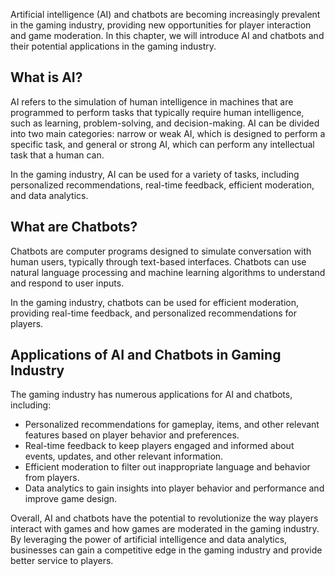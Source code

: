 
Artificial intelligence (AI) and chatbots are becoming increasingly prevalent in the gaming industry, providing new opportunities for player interaction and game moderation. In this chapter, we will introduce AI and chatbots and their potential applications in the gaming industry.

What is AI?
-----------

AI refers to the simulation of human intelligence in machines that are programmed to perform tasks that typically require human intelligence, such as learning, problem-solving, and decision-making. AI can be divided into two main categories: narrow or weak AI, which is designed to perform a specific task, and general or strong AI, which can perform any intellectual task that a human can.

In the gaming industry, AI can be used for a variety of tasks, including personalized recommendations, real-time feedback, efficient moderation, and data analytics.

What are Chatbots?
------------------

Chatbots are computer programs designed to simulate conversation with human users, typically through text-based interfaces. Chatbots can use natural language processing and machine learning algorithms to understand and respond to user inputs.

In the gaming industry, chatbots can be used for efficient moderation, providing real-time feedback, and personalized recommendations for players.

Applications of AI and Chatbots in Gaming Industry
--------------------------------------------------

The gaming industry has numerous applications for AI and chatbots, including:

* Personalized recommendations for gameplay, items, and other relevant features based on player behavior and preferences.
* Real-time feedback to keep players engaged and informed about events, updates, and other relevant information.
* Efficient moderation to filter out inappropriate language and behavior from players.
* Data analytics to gain insights into player behavior and performance and improve game design.

Overall, AI and chatbots have the potential to revolutionize the way players interact with games and how games are moderated in the gaming industry. By leveraging the power of artificial intelligence and data analytics, businesses can gain a competitive edge in the gaming industry and provide better service to players.
